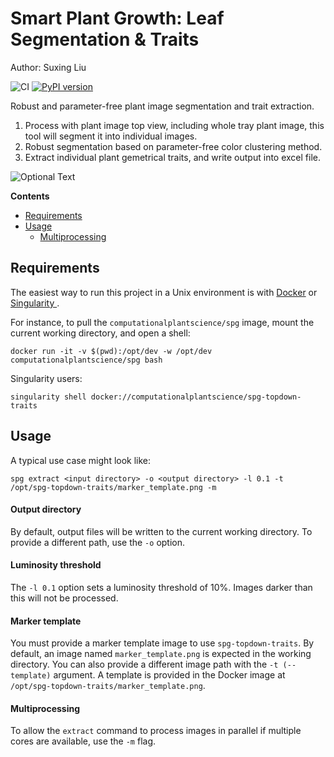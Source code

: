 # Smart Plant Growth: Leaf Segmentation & Traits

Author: Suxing Liu

![CI](https://github.com/Computational-Plant-Science/spg-topdown-traits/workflows/CI/badge.svg)
[![PyPI version](https://badge.fury.io/py/spg-topdown-traits.svg)](https://badge.fury.io/py/spg-topdown-traits)

Robust and parameter-free plant image segmentation and trait extraction.

1. Process with plant image top view, including whole tray plant image, this tool will segment it into individual images.
2. Robust segmentation based on parameter-free color clustering method.
3. Extract individual plant gemetrical traits, and write output into excel file.

![Optional Text](../master/media/image_01.png)

<!-- START doctoc generated TOC please keep comment here to allow auto update -->
<!-- DON'T EDIT THIS SECTION, INSTEAD RE-RUN doctoc TO UPDATE -->
**Contents**

- [Requirements](#requirements)
- [Usage](#usage)
  - [Multiprocessing](#multiprocessing)

<!-- END doctoc generated TOC please keep comment here to allow auto update -->

## Requirements

The easiest way to run this project in a Unix environment is with [Docker](https://www.docker.com/) or [Singularity ](https://sylabs.io/singularity/).

For instance, to pull the `computationalplantscience/spg` image, mount the current working directory, and open a shell:

`docker run -it -v $(pwd):/opt/dev -w /opt/dev computationalplantscience/spg bash`

Singularity users:

`singularity shell docker://computationalplantscience/spg-topdown-traits`

## Usage

A typical use case might look like:

`spg extract <input directory> -o <output directory> -l 0.1 -t /opt/spg-topdown-traits/marker_template.png -m`

#### Output directory

By default, output files will be written to the current working directory. To provide a different path, use the `-o` option.

#### Luminosity threshold

The `-l 0.1` option sets a luminosity threshold of 10%. Images darker than this will not be processed.

#### Marker template

You must provide a marker template image to use `spg-topdown-traits`. By default, an image named `marker_template.png` is expected in the working directory. You can also provide a different image path with the `-t (--template)` argument. A template is provided in the Docker image at `/opt/spg-topdown-traits/marker_template.png`.

#### Multiprocessing

To allow the `extract` command to process images in parallel if multiple cores are available, use the `-m` flag.
